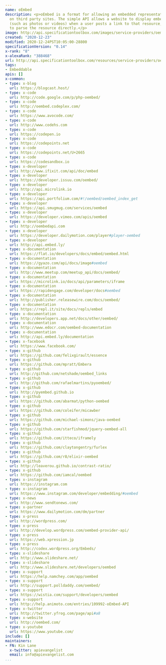 ```yaml
---
name: oEmbed
description: <p>oEmbed is a format for allowing an embedded representation of a URL
  on third party sites. The simple API allows a website to display embedded content
  (such as photos or videos) when a user posts a link to that resource, without having
  to parse the resource directly.</p>
image: http://api.specificationtoolbox.com/images/service-providers/oembed.jpg
created: "2020-12-23"
modified: 2020-12-24PST10:05:00-28800
specificationVersion: "0.14"
x-rank: "8"
x-alexaRank: "388468"
url: http://api.specificationtoolbox.com/resources/service-providers/oembed/
tags:
- Embeddable
apis: []
x-common:
- type: x-blog
  url: https://blogcast.host/
- type: x-code
  url: http://code.google.com/p/php-oembed/
- type: x-code
  url: http://oembed.codeplex.com/
- type: x-code
  url: https://www.avocode.com/
- type: x-code
  url: http://www.codehs.com
- type: x-code
  url: https://codepen.io
- type: x-code
  url: https://codepoints.net
- type: x-code
  url: https://codepoints.net/U+2665
- type: x-code
  url: https://codesandbox.io
- type: x-developer
  url: http://www.ifixit.com/api/doc/embed
- type: x-developer
  url: https://developer.issuu.com/oembed/
- type: x-developer
  url: http://api.microlink.io
- type: x-developer
  url: https://api.portfolium.com/#!/oembed/oembed_index_get
- type: x-developer
  url: https://api.smugmug.com/services/oembed
- type: x-developer
  url: https://developer.vimeo.com/apis/oembed
- type: x-developer
  url: http://oembedapi.com
- type: x-developer
  url: https://developer.dailymotion.com/player#player-oembed
- type: x-developer
  url: http://api.embed.ly/
- type: x-documentation
  url: https://flat.io/developers/docs/embed/oembed.html
- type: x-documentation
  url: https://gyazo.com/api/docs/image#oembed
- type: x-documentation
  url: http://www.meetup.com/meetup_api/docs/oembed/
- type: x-documentation
  url: https://microlink.io/docs/api/parameters/iframe
- type: x-documentation
  url: https://rapidengage.com/developer/docs#oembed
- type: x-documentation
  url: http://publisher.releasewire.com/docs/oembed/
- type: x-documentation
  url: https://repl.it/site/docs/repls/embed
- type: x-documentation
  url: http://developers.app.net/docs/other/oembed/
- type: x-documentation
  url: http://www.edocr.com/oembed-documentation
- type: x-documentation
  url: http://api.embed.ly/documentation
- type: x-facebook
  url: https://www.facebook.com/
- type: x-github
  url: https://github.com/felixgirault/essence
- type: x-github
  url: https://github.com/mpratt/Embera
- type: x-github
  url: http://github.com/netshade/oembed_links
- type: x-github
  url: http://github.com/rafaelmartins/pyoembed/
- type: x-github
  url: http://pyembed.github.io
- type: x-github
  url: https://github.com/abarmat/python-oembed
- type: x-github
  url: https://github.com/coleifer/micawber
- type: x-github
  url: https://github.com/michael-simons/java-oembed
- type: x-github
  url: https://github.com/starfishmod/jquery-oembed-all
- type: x-github
  url: https://github.com/itteco/iframely
- type: x-github
  url: https://github.com/claytongentry/furlex
- type: x-github
  url: https://github.com/r8/elixir-oembed
- type: x-github
  url: http://leaverou.github.io/contrast-ratio/
- type: x-github
  url: https://github.com/iamcal/oembed
- type: x-instagram
  url: https://instagram.com
- type: x-instagram
  url: https://www.instagram.com/developer/embedding/#oembed
- type: x-news
  url: http://www.sendtonews.com/
- type: x-partner
  url: https://www.dailymotion.com/dm/partner
- type: x-press
  url: http://wordpress.com/
- type: x-press
  url: http://develop.wordpress.com/oembed-provider-api/
- type: x-press
  url: https://web.xpression.jp
- type: x-press
  url: http://codex.wordpress.org/Embeds/
- type: x-slideshare
  url: http://www.slideshare.net/
- type: x-slideshare
  url: http://www.slideshare.net/developers/oembed
- type: x-support
  url: https://help.namchey.com/app/oembed
- type: x-support
  url: http://support.polldaddy.com/oembed/
- type: x-support
  url: https://wistia.com/support/developers/oembed
- type: x-support
  url: http://help.animoto.com/entries/109992-oEmbed-API
- type: x-twitter
  url: http://twitter.yfrog.com/page/api#a8
- type: x-website
  url: http://oembed.com/
- type: x-youtube
  url: https://www.youtube.com/
include: []
maintainers:
- FN: Kin Lane
  x-twitter: apievangelist
  email: info@apievangelist.com
...
```

